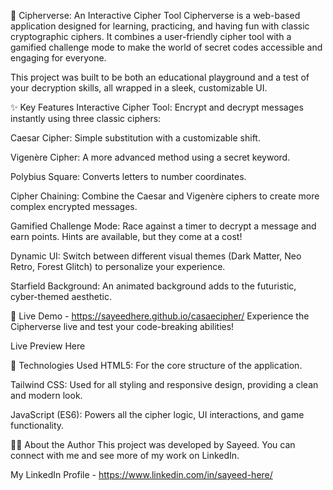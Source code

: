 🌌 Cipherverse: An Interactive Cipher Tool
Cipherverse is a web-based application designed for learning, practicing, and having fun with classic cryptographic ciphers. It combines a user-friendly cipher tool with a gamified challenge mode to make the world of secret codes accessible and engaging for everyone.

This project was built to be both an educational playground and a test of your decryption skills, all wrapped in a sleek, customizable UI.

✨ Key Features
Interactive Cipher Tool: Encrypt and decrypt messages instantly using three classic ciphers:

Caesar Cipher: Simple substitution with a customizable shift.

Vigenère Cipher: A more advanced method using a secret keyword.

Polybius Square: Converts letters to number coordinates.

Cipher Chaining: Combine the Caesar and Vigenère ciphers to create more complex encrypted messages.

Gamified Challenge Mode: Race against a timer to decrypt a message and earn points. Hints are available, but they come at a cost!

Dynamic UI: Switch between different visual themes (Dark Matter, Neo Retro, Forest Glitch) to personalize your experience.

Starfield Background: An animated background adds to the futuristic, cyber-themed aesthetic.

🚀 Live Demo - https://sayeedhere.github.io/casaecipher/
Experience the Cipherverse live and test your code-breaking abilities!

Live Preview Here

🔧 Technologies Used
HTML5: For the core structure of the application.

Tailwind CSS: Used for all styling and responsive design, providing a clean and modern look.

JavaScript (ES6): Powers all the cipher logic, UI interactions, and game functionality.

🧑‍💻 About the Author
This project was developed by Sayeed. You can connect with me and see more of my work on LinkedIn.

My LinkedIn Profile - https://www.linkedin.com/in/sayeed-here/

